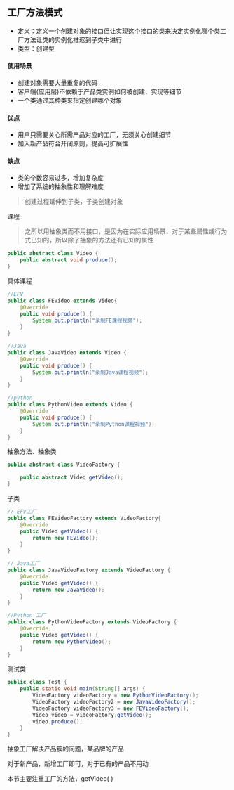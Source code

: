 ## 工厂方法模式

* 定义：定义一个创建对象的接口但让实现这个接口的类来决定实例化哪个类工厂方法让类的实例化推迟到子类中进行
* 类型：创建型

#### 使用场景

* 创建对象需要大量重复的代码
* 客户端(应用层)不依赖于产品类实例如何被创建、实现等细节
* 一个类通过其种类来指定创建哪个对象

#### 优点

* 用户只需要关心所需产品对应的工厂，无须关心创建细节
* 加入新产品符合开闭原则，提高可扩展性

#### 缺点

* 类的个数容易过多，增加复杂度
* 增加了系统的抽象性和理解难度

> 创建过程延伸到子类，子类创建对象

课程

> 之所以用抽象类而不用接口，是因为在实际应用场景，对于某些属性或行为式已知的，所以除了抽象的方法还有已知的属性

```java
public abstract class Video {
    public abstract void produce();
}
```

具体课程

```java
//EFV
public class FEVideo extends Video{
    @Override
    public void produce() {
        System.out.println("录制FE课程视频");
    }
}
```

```java
//Java
public class JavaVideo extends Video {
    @Override
    public void produce() {
        System.out.println("录制Java课程视频");
    }
}
```

```java
//python
public class PythonVideo extends Video {
    @Override
    public void produce() {
        System.out.println("录制Python课程视频");
    }
}
```

 抽象方法、抽象类

```java
public abstract class VideoFactory {

    public abstract Video getVideo();
}
```

子类

```java
// EFV工厂
public class FEVideoFactory extends VideoFactory{
    @Override
    public Video getVideo() {
        return new FEVideo();
    }
}
```

```java
// Java工厂
public class JavaVideoFactory extends VideoFactory {
    @Override
    public Video getVideo() {
        return new JavaVideo();
    }
}
```

```java
//Python 工厂
public class PythonVideoFactory extends VideoFactory {
    @Override
    public Video getVideo() {
        return new PythonVideo();
    }
}
```

测试类

```java
public class Test {
    public static void main(String[] args) {
        VideoFactory videoFactory = new PythonVideoFactory();
        VideoFactory videoFactory2 = new JavaVideoFactory();
        VideoFactory videoFactory3 = new FEVideoFactory();
        Video video = videoFactory.getVideo();
        video.produce();
    }
}
```

抽象工厂解决产品簇的问题，某品牌的产品

对于新产品，新增工厂即可，对于已有的产品不用动



本节主要注重工厂的方法，getVideo( )